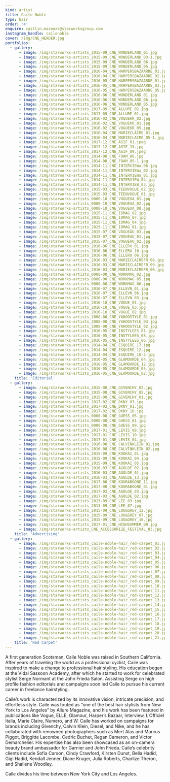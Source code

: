 ```yaml
---
kind: artist
title: Caile Noble
type: hair
order: '4'
enquire: caitlin.mazonas@starworksgroup.com
instagram_handle: cailenoble
cover: /img/CNE_HEADER.jpg
portfolios:
  - gallery:
      - image: /img/starworks-artists_2015-09_CNE_WONDERLAND_01.jpg
      - image: /img/starworks-artists_2015-09_CNE_WONDERLAND_03-1.jpg
      - image: /img/starworks-artists_2015-09_CNE_WONDERLAND_06.jpg
      - image: /img/starworks-artists_2015-09_CNE_WONDERLAND_05.jpg
      - image: /img/starworks-artists_2016-04_CNE_HARPERSBAZAARDE_01.jpg
      - image: /img/starworks-artists_2016-04_CNE_HARPERSBAZAARDE_02.jpg
      - image: /img/starworks-artists_2016-05_CNE_HARPERSBAZAARDE_01.jpg
      - image: /img/starworks-artists_2016-05_CNE_HARPERSBAZAARDE_03.jpg
      - image: /img/starworks-artists_2016-05_CNE_HARPERSBAZAARDE_05.jpg
      - image: /img/starworks-artists_2016-06_CNE_WONDERLAND_01.jpg
      - image: /img/starworks-artists_2016-06_CNE_WONDERLAND_06.jpg
      - image: /img/starworks-artists_2016-06_CNE_WONDERLAND_05.jpg
      - image: /img/starworks-artists_2017-09_CNE_ALLURE_02.jpg
      - image: /img/starworks-artists_2017-09_CNE_ALLURE_01.jpg
      - image: /img/starworks-artists_2016-02_CNE_VOGUEKR_02.jpg
      - image: /img/starworks-artists_2016-02_CNE_VOGUEKR_01.jpg
      - image: /img/starworks-artists_2016-02_CNE_VOGUEKR_05.jpg
      - image: /img/starworks-artists_2016-04_CNE_MARIECLAIRE_01.jpg
      - image: /img/starworks-artists_2016-04_CNE_MARIECLAIRE_05-1.jpg
      - image: /img/starworks-artists_2017-12_CNE_ASIF_01.jpeg
      - image: /img/starworks-artists_2017-12_CNE_ASIF_15.jpg
      - image: /img/starworks-artists_2017-12_CNE_ASIF_09.jpeg
      - image: /img/starworks-artists_2014-08_CNE_FOAM_06.jpg
      - image: /img/starworks-artists_2014-08_CNE_FOAM_05-1.jpg
      - image: /img/starworks-artists_2014-11_CNE_INTERVIEWa_06.jpg
      - image: /img/starworks-artists_2014-11_CNE_INTERVIEWa_02.jpg
      - image: /img/starworks-artists_2014-11_CNE_INTERVIEWa_01.jpg
      - image: /img/starworks-artists_2014-11_CNE_INTERVIEW_04.jpg
      - image: /img/starworks-artists_2014-11_CNE_INTERVIEW_03.jpg
      - image: /img/starworks-artists_2015-03_CNE_TEENVOGUE_02.jpg
      - image: /img/starworks-artists_2015-03_CNE_TEENVOGUE_01.jpg
      - image: /img/starworks-artists_0000-10_CNE_VOGUEUA_01.jpg
      - image: /img/starworks-artists_0000-10_CNE_VOGUEUA_02.jpg
      - image: /img/starworks-artists_0000-10_CNE_VOGUEUA_08.jpg
      - image: /img/starworks-artists_2015-11_CNE_IDMAG_02.jpg
      - image: /img/starworks-artists_2015-11_CNE_IDMAG_07.jpg
      - image: /img/starworks-artists_2015-11_CNE_IDMAG_04.jpg
      - image: /img/starworks-artists_2015-11_CNE_IDMAG_01.jpg
      - image: /img/starworks-artists_2015-07_CNE_VOGUEAU_03.jpg
      - image: /img/starworks-artists_2015-07_CNE_VOGUEAU_01.jpg
      - image: /img/starworks-artists_2015-07_CNE_VOGUEAU_02.jpg
      - image: /img/starworks-artists_2016-06_CNE_ELLERU_01.jpg
      - image: /img/starworks-artists_2016-06_CNE_ELLERU_10.jpg
      - image: /img/starworks-artists_2016-06_CNE_ELLERU_06.jpg
      - image: /img/starworks-artists_2016-03_CNE_MARIECLAIREFR_08.jpg
      - image: /img/starworks-artists_2016-03_CNE_MARIECLAIREFR_09.jpg
      - image: /img/starworks-artists_2016-03_CNE_MARIECLAIREFR_06.jpg
      - image: /img/starworks-artists_0000-00_CNE_WORKMAG_02.jpg
      - image: /img/starworks-artists_0000-00_CNE_WORKMAG_05.jpg
      - image: /img/starworks-artists_0000-00_CNE_WORKMAG_06.jpg
      - image: /img/starworks-artists_2016-07_CNE_ELLEVN_01.jpg
      - image: /img/starworks-artists_2016-07_CNE_ELLEVN_06.jpg
      - image: /img/starworks-artists_2016-07_CNE_ELLEVN_03.jpg
      - image: /img/starworks-artists_2016-10_CNE_VOGUE_01.jpg
      - image: /img/starworks-artists_2016-10_CNE_VOGUE_03.jpg
      - image: /img/starworks-artists_2016-10_CNE_VOGUE_02.jpg
      - image: /img/starworks-artists_2008-00_CNE_YAHOOSTYLE_01.jpg
      - image: /img/starworks-artists_2008-00_CNE_YAHOOSTYLE_03.jpg
      - image: /img/starworks-artists_2008-00_CNE_YAHOOSTYLE_02.jpg
      - image: /img/starworks-artists_2016-05_CNE_INSTYLEES_01.jpg
      - image: /img/starworks-artists_2016-05_CNE_INSTYLEES_08.jpg
      - image: /img/starworks-artists_2016-05_CNE_INSTYLEES_06.jpg
      - image: /img/starworks-artists_2014-04_CNE_ESQUIRE_17.jpg
      - image: /img/starworks-artists_2014-04_CNE_ESQUIRE_12.jpg
      - image: /img/starworks-artists_2014-04_CNE_ESQUIRE_10-2.jpg
      - image: /img/starworks-artists_2016-05_CNE_GLAMOURDE_04.jpg
      - image: /img/starworks-artists_2016-05_CNE_GLAMOURDE_12.jpg
      - image: /img/starworks-artists_2016-05_CNE_GLAMOURDE_05.jpg
      - image: /img/starworks-artists_2016-05_CNE_GLAMOURDE_02.jpg
    title: 'Editorial'
  - gallery:
      - image: /img/starworks-artists_2015-00_CNE_GIVENCHY_02.jpg
      - image: /img/starworks-artists_2015-00_CNE_GIVENCHY_05.jpg
      - image: /img/starworks-artists_2015-00_CNE_GIVENCHY_01.jpg
      - image: /img/starworks-artists_2017-02_CNE_DKNY_03.jpg
      - image: /img/starworks-artists_2017-02_CNE_DKNY_01.jpg
      - image: /img/starworks-artists_2017-02_CNE_DKNY_10.jpg
      - image: /img/starworks-artists_0000-00_CNE_GUESS_05.jpg
      - image: /img/starworks-artists_0000-00_CNE_GUESS_01.jpg
      - image: /img/starworks-artists_0000-00_CNE_GUESS_09.jpg
      - image: /img/starworks-artists_2017-01_CNE_LEVIS_08.jpg
      - image: /img/starworks-artists_2017-01_CNE_LEVIS_10.jpg
      - image: /img/starworks-artists_2017-01_CNE_LEVIS_04.jpg
      - image: /img/starworks-artists_2016-08_CNE_CALVINKLEIN_01.jpg
      - image: /img/starworks-artists_2016-08_CNE_CALVINKLEIN_02.jpg
      - image: /img/starworks-artists_2015-09_CNE_KOOKAI_01.jpg
      - image: /img/starworks-artists_2015-09_CNE_KOOKAI_04.jpg
      - image: /img/starworks-artists_2015-09_CNE_KOOKAI_05.jpg
      - image: /img/starworks-artists_2016-03_CNE_AGOLDE_02.jpg
      - image: /img/starworks-artists_2016-03_CNE_AGOLDE_01.jpg
      - image: /img/starworks-artists_2016-03_CNE_AGOLDE_13.jpg
      - image: /img/starworks-artists_2017-00_CNE_KOURABOONE_11.jpg
      - image: /img/starworks-artists_2017-00_CNE_KOURABOONE_01.jpg
      - image: /img/starworks-artists_2017-03_CNE_AGOLDE_03.jpg
      - image: /img/starworks-artists_2017-03_CNE_AGOLDE_02.jpg
      - image: /img/starworks-artists_2013-09_CNE_LEE_03.jpg
      - image: /img/starworks-artists_2013-09_CNE_LEE_07.jpg
      - image: /img/starworks-artists_2015-09_CNE_LOU&GREY_12.jpg
      - image: /img/starworks-artists_2015-09_CNE_LOU&GREY_07.jpg
      - image: /img/starworks-artists_2015-09_CNE_LOU&GREY_10.jpg
      - image: /img/starworks-artists_2017-01_CNE_HIGHSUMMER_08.jpg
      - image: /img/starworks-artists_CNE_ACCESSORIZE_FESTIVAL_03.jpg
    title: 'Advertising'
  - gallery:
      - image: /img/starworks-artists_caile-noble-hair_red-carpet_01.jpg
      - image: /img/starworks-artists_caile-noble-hair_red-carpet_02.jpg
      - image: /img/starworks-artists_caile-noble-hair_red-carpet_03.jpg
      - image: /img/starworks-artists_caile-noble-hair_red-carpet_04.jpg
      - image: /img/starworks-artists_caile-noble-hair_red-carpet_05.jpg
      - image: /img/starworks-artists_caile-noble-hair_red-carpet_06.jpg
      - image: /img/starworks-artists_caile-noble-hair_red-carpet_07.jpg
      - image: /img/starworks-artists_caile-noble-hair_red-carpet_08.jpg
      - image: /img/starworks-artists_caile-noble-hair_red-carpet_09.jpg
      - image: /img/starworks-artists_caile-noble-hair_red-carpet_10.jpg
      - image: /img/starworks-artists_caile-noble-hair_red-carpet_11.jpg
      - image: /img/starworks-artists_caile-noble-hair_red-carpet_12.jpg
      - image: /img/starworks-artists_caile-noble-hair_red-carpet_13.jpg
      - image: /img/starworks-artists_caile-noble-hair_red-carpet_14.jpg
      - image: /img/starworks-artists_caile-noble-hair_red-carpet_15.jpg
      - image: /img/starworks-artists_caile-noble-hair_red-carpet_16.jpg
      - image: /img/starworks-artists_caile-noble-hair_red-carpet_17.jpg
      - image: /img/starworks-artists_caile-noble-hair_red-carpet_18.jpg
      - image: /img/starworks-artists_caile-noble-hair_red-carpet_19.jpg
      - image: /img/starworks-artists_caile-noble-hair_red-carpet_20.jpg
      - image: /img/starworks-artists_caile-noble-hair_red-carpet_21.jpg
    title: 'Red Carpet'
---
```

A first generation Scotsman, Caile Noble was raised in Southern California. After years of traveling the world as a professional cyclist, Caile was inspired to make a change to professional hair styling. His education began at the Vidal Sassoon Academy, after which he started to work for celebrated stylist Serge Normant at the John Frieda Salon. Assisting Serge on high profile fashion editorials and campaigns soon led Caile to pursue his current career in freelance hairstyling.

Caile’s work is characterized by its innovative vision, intricate precision, and effortless style. Caile was touted as “one of the best hair stylists from New York to Los Angeles” by Allure Magazine, and his work has been featured in publications like Vogue, ELLE, Glamour, Harper’s Bazaar, Interview, L’Officiel Italia, Marie Claire, Numero, and W. Caile has worked on campaigns for brands including Givenchy, Calvin Klein, Diesel, and Nike, and he has collaborated with renowned photographers such as Mert Alas and Marcus Piggot, Briggitte Lacombe, Cedric Buchet, Regan Cameron, and Victor Demarchelier. His expertise has also been showcased as an on-camera beauty brand ambassador for Garnier and John Frieda. Caile’s celebrity clients include Sofia Carson, Cindy Crawford, Kirsten Dunst, Bella Hadid, Gigi Hadid, Kendall Jenner, Diane Kruger, Julia Roberts, Charlize Theron, and Shailene Woodley.

Caile divides his time between New York City and Los Angeles.
